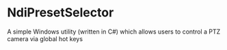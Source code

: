 # NdiPresetSelector
A simple Windows utility (written in C#) which allows users to control a PTZ camera via global hot keys
